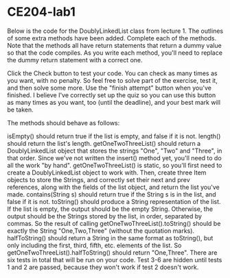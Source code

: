 # CE204-lab1

Below is the code for the DoublyLinkedList class from lecture 1. The outlines of some extra methods have been added. Complete each of the methods. Note that the methods all have return statements that return a dummy value so that the code compiles. As you write each method, you'll need to replace the dummy return statement with a correct one.

Click the Check button to test your code. You can check as many times as you want, with no penalty. So feel free to solve part of the exercise, test it, and then solve some more. Use the "finish attempt" button when you've finished. I believe I've correctly set up the quiz so you can use this button as many times as you want, too (until the deadline), and your best mark will be taken.

The methods should behave as follows:

isEmpty() should return true if the list is empty, and false if it is not.
length() should return the list's length.
getOneTwoThreeList() should return a DoublyLinkedList object that stores the strings "One", "Two" and "Three", in that order. Since we've not written the insert() method yet, you'll need to do all the work "by hand". getOneTwoThreeList() is static, so you'll first need to create a DoublyLinkedList object to work with. Then, create three Item objects to store the Strings, and correctly set their next and prev references, along with the fields of the list object, and return the list you've made.
contains(String s) should return true if the String s is in the list, and false if it is not.
toString() should produce a String representation of the list. If the list is empty, the output should be the empty String. Otherwise, the output should be the Strings stored by the list, in order, separated by commas. So the result of calling getOneTwoThreeList().toString() should be exactly the String "One,Two,Three" (without the quotation marks).
halfToString() should return a String in the same format as toString(), but only including the first, third, fifth, etc. elements of the list. So getOneTwoThreeList().halfToString() should return "One,Three".
There are six tests in total that will be run on your code. Test 3-6 are hidden until tests 1 and 2 are passed, because they won't work if test 2 doesn't work.
